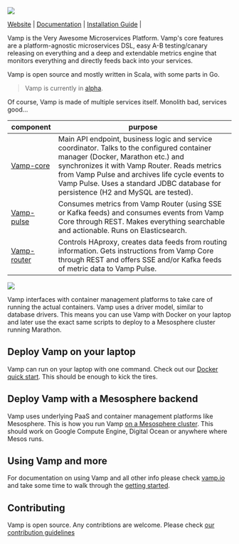 ![](http://vamp.io/img/vamp_logo_blue_circle.svg)

[Website](http://vamp.io) |
[Documentation](http://vamp.io/documentation/) |
[Installation Guide](http://vamp.io/installation/) |

Vamp is the Very Awesome Microservices Platform. Vamp's core features are a platform-agnostic microservices DSL, easy A-B testing/canary releasing on everything and a deep and extendable metrics engine that monitors everything and directly feeds back into your services.

Vamp is open source and mostly written in Scala, with some
parts in Go. 
> Vamp is currently in [alpha](http://en.wikipedia.org/wiki/Software_release_life_cycle#Alpha).

Of course, Vamp is made of multiple services itself. Monolith bad, services good...

component   | purpose
------------|--------
[Vamp-core](https://github.com/magneticio/vamp-core)   | Main API endpoint, business logic and service coordinator. Talks to the configured container manager (Docker, Marathon etc.) and synchronizes it with Vamp Router. Reads metrics from Vamp Pulse and archives life cycle events to Vamp Pulse. Uses a standard JDBC database for persistence (H2 and MySQL are tested).      
[Vamp-pulse](https://github.com/magneticio/vamp-pulse) | Consumes metrics from Vamp Router (using SSE or Kafka feeds) and consumes events from Vamp Core through REST. Makes everything searchable and actionable. Runs on Elasticsearch.
[Vamp-router](https://github.com/magneticio/vamp-router)| Controls HAproxy, creates data feeds from routing information. Gets instructions from Vamp Core through REST and offers SSE and/or Kafka feeds of metric data to Vamp Pulse.

![](http://vamp.io/img/vamp_arch.svg)

Vamp interfaces with container management platforms to take care of running the actual containers. Vamp uses a driver model, similar to database drivers. This means you can use Vamp with Docker on your laptop and later use the exact same scripts to deploy to a Mesosphere cluster running Marathon.


## Deploy Vamp on your laptop

Vamp can run on your laptop with one command. Check out our [Docker quick start](http://vamp.io/getting-started). This should be enough to kick the tires.

## Deploy Vamp with a Mesosphere backend

Vamp uses underlying PaaS and container management platforms like Mesosphere. This is how you run Vamp
[on a Mesosphere cluster](http://vamp.io/documentation/installation/container_drivers/#mesosphere-marathon). This should work on Google Compute Engine, Digital Ocean or anywhere where Mesos runs.

## Using Vamp and more

For documentation on using Vamp and all other info please check [vamp.io](http://vamp.io/documentation/using-vamp) and
take some time to walk through the [getting started](http://vamp.io/documentation/guides/).

## Contributing

Vamp is open source. Any contribtions are welcome. Please check [our contribution guidelines](https://github.com/magneticio/vamp/blob/master/CONTRIBUTING.md)
